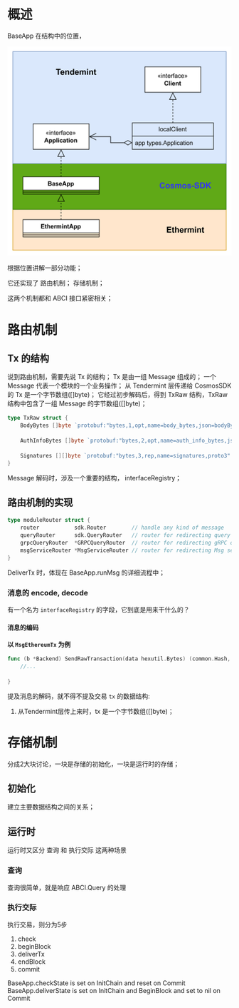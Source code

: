 # 概述

BaseApp 在结构中的位置，

![BaseApp的位置](../images/101.01.BaseApp的位置.png)

根据位置讲解一部分功能；

它还实现了 
路由机制；
存储机制；

这两个机制都和 ABCI 接口紧密相关；

# 路由机制

## Tx 的结构
说到路由机制，需要先说 Tx 的结构；
Tx 是由一组 Message 组成的； 一个 Message 代表一个模块的一个业务操作；
从 Tendermint 层传递给 CosmosSDK 的 Tx 是一个字节数组([]byte)；
它经过初步解码后，得到 TxRaw 结构，TxRaw 结构中包含了一组 Message 的字节数组([]byte)；
```go
type TxRaw struct {
	BodyBytes []byte `protobuf:"bytes,1,opt,name=body_bytes,json=bodyBytes,proto3" json:"body_bytes,omitempty"`

	AuthInfoBytes []byte `protobuf:"bytes,2,opt,name=auth_info_bytes,json=authInfoBytes,proto3" json:"auth_info_bytes,omitempty"`

	Signatures [][]byte `protobuf:"bytes,3,rep,name=signatures,proto3" json:"signatures,omitempty"`
}
```

Message 解码时，涉及一个重要的结构， interfaceRegistry；



## 路由机制的实现
```go
type moduleRouter struct {
	router           sdk.Router        // handle any kind of message
	queryRouter      sdk.QueryRouter   // router for redirecting query calls
	grpcQueryRouter  *GRPCQueryRouter  // router for redirecting gRPC query calls
	msgServiceRouter *MsgServiceRouter // router for redirecting Msg service messages
}

```

DeliverTx 时，体现在 BaseApp.runMsg 的详细流程中；

### 消息的 encode, decode

有一个名为  `interfaceRegistry` 的字段，它到底是用来干什么的？

#### 消息的编码
__以 `MsgEthereumTx` 为例__

```go
func (b *Backend) SendRawTransaction(data hexutil.Bytes) (common.Hash, error) {
	//...
	
}
```



提及消息的解码，就不得不提及交易 `tx` 的数据结构:
1. 从Tendermint层传上来时，tx 是一个字节数组([]byte)；


# 存储机制

分成2大块讨论，一块是存储的初始化，一块是运行时的存储；

## 初始化

建立主要数据结构之间的关系；

## 运行时

运行时又区分 查询 和 执行交际 这两种场景

### 查询

查询很简单，就是响应 ABCI.Query 的处理

### 执行交际

执行交易，则分为5步

1. check
2. beginBlock
3. deliverTx
4. endBlock
5. commit




BaseApp.checkState is set on InitChain and reset on Commit
BaseApp.deliverState is set on InitChain and BeginBlock and set to nil on Commit

